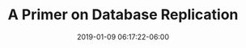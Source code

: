 ---
date: 2019-01-09 06:17:22-06:00
link:
  source: pocket
  source_url: https://getpocket.com
  text: A Primer on Database Replication
  url: https://brianstorti.com/replication
slug: a-primer-on-database-replication
source: pocket
title: A Primer on Database Replication
syndicated:
- type: twitter
  url: https://twitter.com/roytang/statuses/1082974978214113286/
---